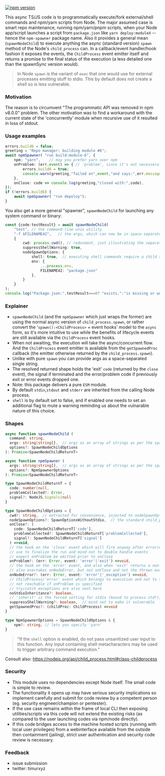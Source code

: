 [![npm version](https://badge.fury.io/js/npm-spawner.svg)](https://badge.fury.io/js/npm-spawner)

This async TS/JS code is to programmatically execute/fork external/shell commands and npm/yarn scripts from Node. The major assumed case is smart repo maintenance, running npm/yarn/pnpm scripts, when your Node app/script launches a script from ``package.json`` like ``yarn deploy:moduleX`` -- hence the ``npm-spawner`` package name. Also it provides a general mean (``spawnNodeChild``) to execute anything the async (standard version) ``spawn`` method of the Node's ``child_process`` can. In a callback/event handler/hook fashion it exposes the events, the ``ChildProcess`` event emitter itself and returns a promise to the final status of the execution (a less detailed one than the spawnSync version would). 

> In Node ``spawn`` is the variant of ``exec`` that one would use for external processes emitting stuff to stdio. This by default does not create a shell so is less vulnerable.

### Motivation

The reason is to circumvent "The programmatic API was removed in npm v8.0.0" problem. The other motivation was to find a workaround with the current state of the 'concurrently' module when recursive use of it resulted in loss of stdout.

### Usage examples

```typescript
errors.build6 = false;
greeting = "Repo manager: building module #6";
await npmSpawner( "run build:module-6", {
    npm: "yarn",    // may you prefer yarn over npm
    onProblem: (err,event) => { // 'problem', since it's not necesseraly an error
        errors.build6 = true;
        console.warn(greeting,"failed on",event,"and says:",err.message);
    },
    onClose: code => console.log(greeting,"closed with:",code),
});
if (!errors.build6) {
    await npmSpawner( "run depoloy");
} 
```

You also get a more general "spawner", ``spawnNodeChild`` for launching any system command or binary:
```typescript
const {code:testResult} = await spawnNodeChild(
    "test", // the command-line unix utility
    "-f $FILENAME42",   // the args, which can now be in space-separated normal form
    {
        cwd: process.cwd(), // redundant, just illustrating the separate cwd option
        suppressShellWarning: true,
        nodeSpawnOptions: {
            shell: true,  // executing shell commands require a child shell many times
            env: {
                ...process.env,
                FILENAME42: "package.json"
            },
        }
    }
);
console.log("Package.json:",testResult===0? "exists.":"is missing or we otherwise failed to test it.");

```

### Explainer 

* ```spawnNodeChild``` (and the ``npmSpawner`` which just wraps the former) are using the normal async version of ``child_process.spawn``, or rather convert the '``spawn():<ChildProcess>`` + event hooks' model to the ``async`` form, so it's more intuitive to use while the benefits of lifecycle events are still available via the ``ChildProcess`` event hooks.
* When not awaiting, the execution will take the async/concurrent flow. And the ``ChildProcess`` event emitter is available from the ``getSpawnedProc`` callback (the emitter otherwise returned by the ``child_process.spawn``).
* Unlike with pure ``spawn`` you can provide args as a space-separated single string.
* The resolved returned shape holds the 'exit' ``code`` (returned by the ``close`` event), the signal if terminated and the error/problem code if previously exit or error events dropped one.
* Note: this package delivers a pure ``ESM`` module.
* By default ``stdin``,``stdout`` and ``stderr`` are inherited from the calling Node process.
* ``shell`` is by default set to false, and if enabled one needs to set an additional flag to mute a warning reminding us about the vulnarable nature of this choice.

### Shapes



```typescript
async function spawnNodeChild (
  command: string,
  args: string|string[],  // args as an array of strings as per the spawn signature, or a string with space separated args
  options?: SpawnNodeChildOptions
): Promise<SpawnNodeChildReturnT>

async function npmSpawner (
  args: string|string[],  // args as an array of strings as per the spawn signature, or a string with space separated args
  options?: NpmSpawnerOptions
): Promise<SpawnNodeChildReturnT>

type SpawnNodeChildReturnT = {
  code: number|null,
  problemCollected?: Error,
  signal?: NodeJS.Signals|null
}

type SpawnNodeChildOptions = {
  cwd?: string,  // extracted for convenience, injected to nodeSpawnOptions.cwd
  nodeSpawnOptions?: SpawnOptionsWithoutStdio,  // the standard child_process.spawnSync options
  onClose?: (
    code: SpawnNodeChildReturnT['code'],
    problemCollected?: SpawnNodeChildReturnT['problemCollected'],
    signal?: SpawnNodeChildReturnT['signal']
  ) =>void,
  // the hook on the 'close' event which will fire anyway after error/exit/problem (except the exception probably), 
  // use to finalize the run and mind not to double handle events
  // expect onProblem be emitted prior to onClose
  onProblem?: (err: Error, event: 'error'|'exit') =>void,
  // the hook on the 'error' event, and also when 'exit' returns a non-zero exit code 
  // also overtakes onNodeError, but not onClose and not the thrown exceptions
  onNodeError?: (err: Error, event: 'error'|'_exception') =>void,
  // ChildProcess/'error' event which belongs to execution and not to the error events with the command
  // not reachable if onProblem is specified
  // try/catch exceptions are also sent here
  noStdioInheritance?: boolean,
  // 'inherit' is the forced setting for stdio (bound to process.std*), this resets the behaviour to undefined
  suppressShellWarning?: boolean,  // mind not to make it vulnerable
  getSpawnedProc?: (childProc: ChildProcess) =>void
}

type NpmSpawnerOptions = SpawnNodeChildOptions & {
    npm?: string, // lets you specify 'yarn'
}
```

> "If the ``shell`` option is enabled, do not pass unsanitized user input to this function. Any input containing shell metacharacters may be used to trigger arbitrary command execution."
> 
Consult also: https://nodejs.org/api/child_process.html#class-childprocess

### Security

* This module uses no dependencies except Node itself. The small code is simple to review.
* The functionality it opens up may have serious security implications so implement carefully and submit for code review by a competent person (eg. security engineer/champion or pentester).
* If the use case remains within the frame of local CLI then exposing utilities/scripts via this code will not extend the existing risks (as compared to the user launching codes via npm/node directly).
* If this code bridges access to the machine hosted scripts (running with local user privileges) from a webinterface available from the outside then containment (jailing), strict user authentication and security code review is necessary.

### Feedback
* issue submission
* twitter: timurxyz
